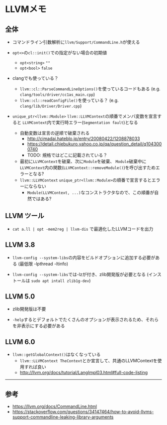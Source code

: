 # LLVMメモ

## 全体

* コマンドライン引数解析に`llvm/Support/CommandLine.h`が使える

* `opt<>`の`cl::init()`での指定がない場合の初期値
    * `opt<string>` `""`
    * `opt<bool>` `false`

* clangでも使っている？
    * `llvm::cl::ParseCommandLineOptions()`を使っているコードもある
      (e.g. `clang/tools/driver/cc1as_main.cpp`)
    * `llvm::cl::readConfigFile()`を使っている？
      (e.g. `clang/lib/Driver/Driver.cpp`)

* `unique_ptr<llvm::Module>` `llvm::LLVMContext`の順番でメンバ変数を宣言すると
  `LLVMContext`内で実行時エラー(`Segmentation fault`)となる
    * 自動変数は宣言の逆順で破棄される
        * <http://cimadai.hateblo.jp/entry/20080422/1208878033>
        * <https://detail.chiebukuro.yahoo.co.jp/qa/question_detail/q1043000740>
        * TODO:  規格ではどこに記載されている？
    * 最初に`LLVMContext`を破棄、次に`Module`を破棄、
      `Module`破棄中に`LLVMContext`内の関数(`LLVMContext::removeModule()`)を呼び出すためエラーとなる?
    * `llvm::LLVMContext` `unique_ptr<llvm::Module>`の順番で宣言するとエラーにならない
        * `Module(LLVMContext, ...)`なコンストラクタなので、この順番が自然ではある?


## LLVM ツール

* `cat a.ll | opt -mem2reg | llvm-dis` で最適化したLLVMコードを出力


## LLVM 3.8

* `llvm-config --system-libs`の内容をビルドオプションに追加する必要がある
  (最低限 -lpthread -ltinfo)

* `llvm-config --system-libs`では-lzが付き、zlib開発版が必要となる
  (インストールは `sudo apt intall zlib1g-dev`)


## LLVM 5.0

* zlib開発版は不要

* `-help`するとデフォルトでたくさんのオプションが表示されるため、それらを非表示にする必要がある


## LLVM 6.0

* `llvm::getGlobalContext()`はなくなっている
    * `llvm::LLVMContext TheContext`とか宣言して、共通のLLVMContextを使用すれば良い
    * <http://llvm.org/docs/tutorial/LangImpl03.html#full-code-listing>


---


## 参考
* <https://llvm.org/docs/CommandLine.html>
* <https://stackoverflow.com/questions/34147464/how-to-avoid-llvms-support-commandline-leaking-library-arguments>


